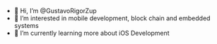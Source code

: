 - 👋 Hi, I’m @GustavoRigorZup
- 👀 I’m interested in mobile development, block chain and embedded systems
- 🌱 I’m currently learning more about iOS Development

<!---
GustavoRigorZup/GustavoRigorZup is a ✨ special ✨ repository because its `README.md` (this file) appears on your GitHub profile.
You can click the Preview link to take a look at your changes.
--->

